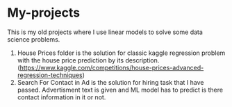# My-projects

This is my old projects where I use linear models to solve some data science problems.
1. House Prices folder is the solution for classic kaggle regression problem with the house price prediction by its description. (https://www.kaggle.com/competitions/house-prices-advanced-regression-techniques)
2. Search For Contact in Ad is the solution for hiring task that I have passed. Advertisment text is given and ML model has to predict is there contact information in it or not.
